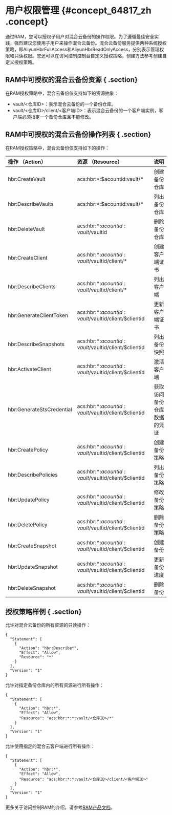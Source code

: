 # 用户权限管理 {#concept_64817_zh .concept}

通过RAM，您可以授权子用户对混合云备份的操作权限。为了遵循最佳安全实践，强烈建议您使用子用户来操作混合云备份。混合云备份服务提供两种系统授权策略，即AliyunHbrFullAccess和AliyunHbrReadOnlyAccess，分别表示管理权限和只读权限。您还可以在访问控制控制台自定义授权策略，创建方法参考创建自定义授权策略。

## RAM中可授权的混合云备份资源 { .section}

在RAM授权策略中，混合云备份仅支持如下的资源抽象：

-   vault/<仓库ID\>：表示混合云备份的一个备份仓库。
-   vault/<仓库ID\>/client/<客户端ID\>：表示混合云备份的一个客户端实例，客户端必须指定一个备份仓库且不能修改。

## RAM中可授权的混合云备份操作列表 { .section}

在RAM授权策略中，混合云备份仅支持如下的操作：

|操作 （Action）|资源 （Resource）|说明|
|:----------|:------------|:-|
|hbr:CreateVault|acs:hbr:\*:$acountid:vault/\*|创建备份仓库|
|hbr:DescribeVaults|acs:hbr:\*:$acountid:vault/\*|列出备份仓库|
|hbr:DeleteVault|acs:hbr:\*:$acountid:vault/$vaultid|删除备份仓库|
|hbr:CreateClient|acs:hbr:\*:$acountid:vault/$vaultid/client/\*|创建客户端证书|
|hbr:DescribeClients|acs:hbr:\*:$acountid:vault/$vaultid/client/\*|列出客户端|
|hbr:GenerateClientToken|acs:hbr:\*:$acountid:vault/$vaultid/client/$clientid|更新客户端证书|
|hbr:DescribeSnapshots|acs:hbr:\*:$acountid:vault/$vaultid/client/$clientid|列出备份快照|
|hbr:ActivateClient|acs:hbr:\*:$acountid:vault/$vaultid/client/$clientid|激活客户端|
|hbr:GenerateStsCredential|acs:hbr:\*:$acountid:vault/$vaultid/client/$clientid|获取访问备份仓库数据的凭证|
|hbr:CreatePolicy|acs:hbr:\*:$acountid:vault/$vaultid/client/$clientid|创建备份策略|
|hbr:DescribePolicies|acs:hbr:\*:$acountid:vault/$vaultid/client/$clientid|列出备份策略|
|hbr:UpdatePolicy|acs:hbr:\*:$acountid:vault/$vaultid/client/$clientid|修改备份策略|
|hbr:DeletePolicy|acs:hbr:\*:$acountid:vault/$vaultid/client/$clientid|删除备份策略|
|hbr:CreateSnapshot|acs:hbr:\*:$acountid:vault/$vaultid/client/$clientid|创建备份|
|hbr:UpdateSnapshot|acs:hbr:\*:$acountid:vault/$vaultid/client/$clientid|更新备份进度|
|hbr:DeleteSnapshot|acs:hbr:\*:$acountid:vault/$vaultid/client/$clientid|删除备份|

## 授权策略样例 { .section}

允许对混合云备份的所有资源的只读操作：

```
{
  "Statement": [
    {
      "Action": "hbr:Describe*",
      "Effect": "Allow",
      "Resource": "*"
    }
  ],
  "Version": "1"
}

```

允许对指定备份仓库内的所有资源进行所有操作：

```
{
  "Statement": [
    {
      "Action": "hbr:*",
      "Effect": "Allow",
      "Resource": "acs:hbr:*:*:vault/<仓库ID>/*"
    }
  ],
  "Version": "1"
}

```

允许使用指定的混合云客户端进行所有操作：

```
{
  "Statement": [
    {
      "Action": "hbr:*",
      "Effect": "Allow",
      "Resource": "acs:hbr:*:*:vault/<仓库ID>/client/<客户端ID>"
    }
  ],
  "Version": "1"
}

```

更多关于访问控制RAM的介绍，请参考[RAM产品文档](../../../../intl.zh-CN/快速入门/简介.md)。


